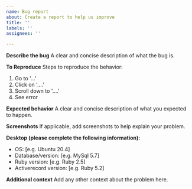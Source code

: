 ```yaml
---
name: Bug report
about: Create a report to help us improve
title: ''
labels: ''
assignees: ''

---
```


**Describe the bug**
A clear and concise description of what the bug is.

**To Reproduce**
Steps to reproduce the behavior:
1. Go to '...'
2. Click on '....'
3. Scroll down to '....'
4. See error

**Expected behavior**
A clear and concise description of what you expected to happen.

**Screenshots**
If applicable, add screenshots to help explain your problem.

**Desktop (please complete the following information):**
 - OS: [e.g. Ubuntu 20.4]
 - Database/version: [e.g. MySql 5.7]
 - Ruby version: [e.g. Ruby 2.5]
 - Activerecord version: [e.g. Ruby 5.2]

**Additional context**
Add any other context about the problem here.
